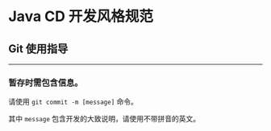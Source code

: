# Java CD 开发风格规范

## Git 使用指导

---

### 暂存时需包含信息。  

请使用 `git commit -m [message]` 命令。  

其中 `message` 包含开发的大致说明，请使用不带拼音的英文。  
